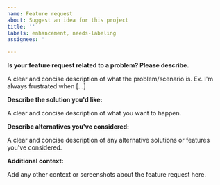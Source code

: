 ```yaml
---
name: Feature request
about: Suggest an idea for this project
title: ''
labels: enhancement, needs-labeling
assignees: ''

---
```


**Is your feature request related to a problem? Please describe.**

A clear and concise description of what the problem/scenario is. Ex. I'm always frustrated when [...]

**Describe the solution you'd like:**

A clear and concise description of what you want to happen.

**Describe alternatives you've considered:**

A clear and concise description of any alternative solutions or features you've considered.

**Additional context:**

Add any other context or screenshots about the feature request here.
